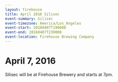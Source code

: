 ```yaml
---
layout: firehouse
title: April 2016 Silisec
event-summary: Silisec
event-timezone: America/Los_Angeles
event-start: 20160407T190000
event-end: 20160407T230000
event-location: Firehouse Brewing Company
---
```


# April 7, 2016

Silisec will be at Firehouse Brewery and starts at 7pm.
